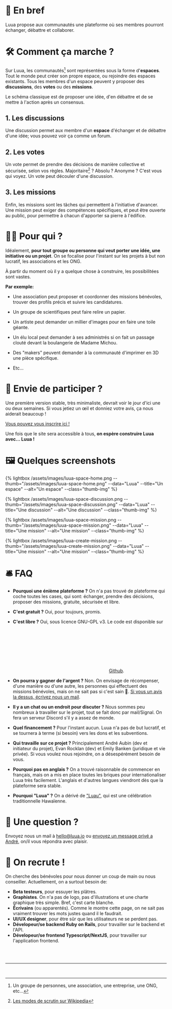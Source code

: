
# 💃 En bref

<div class="hero">
<p>Luua propose aux communautés une plateforme où ses membres pourront échanger, débattre et collaborer.</p>
</div>

<!-- Si vous êtes familiers avec le développement informatique, vous pouvez voir ça comme un "Github" pour le monde physique. -->

# 🛠 Comment ça marche ?

Sur Luua, les communautés[^1] sont représentées sous la forme d'**espaces**. Tout le monde peut créer son propre espace, ou rejoindre des espaces existants. Tous les membres d'un espace peuvent y proposer des **discussions**, des **votes** ou des **missions**.

Le schéma classique est de proposer une idée, d'en débattre et de se mettre à l'action après un consensus.

## 1. Les discussions
Une discussion permet aux membre d'un **espace** d'échanger et de débattre d'une idée; vous pouvez voir ça comme un forum.


## 2. Les votes
Un vote permet de prendre des décisions de manière collective et sécurisée, selon vos règles. Majoritaire[^2] ? Absolu ? Anonyme ? C'est vous qui voyez. Un vote peut découler d'une discussion.

## 3. Les missions
Enfin, les missions sont les tâches qui permettent à l'initiative d'avancer.
Une mission peut exiger des compétences spécifiques, et peut être ouverte au public, pour permettre à chacun d'apporter sa pierre à l'édifice.

# 🧙🏼‍ Pour qui ?

Idéalement, **pour tout groupe ou personne qui veut porter une idée, une initiative ou un projet**.
On se focalise pour l'instant sur les projets à but non lucratif, les associations et les ONG.

À partir du moment où il y a quelque chose à construire, les possibilitées sont vastes.

**Par exemple:**

- Une association peut proposer et coordonner des missions bénévoles, trouver des profils précis et suivre les candidatures.

- Un groupe de scientifiques peut faire relire un papier.

- Un artiste peut demander un millier d'images pour en faire une toile géante.

- Un élu local peut demander à ses administrés si on fait un passage clouté devant la boulangerie de Madame Michou.

- Des "makers" peuvent demander à la communauté d'imprimer en 3D une pièce spécifique.

- Etc...


# 👋 Envie de participer ?

Une première version stable, très minimaliste, devrait voir le jour d'ici une ou deux semaines. Si vous jetiez un œil et donniez votre avis, ça nous aiderait beaucoup !

[Vous pouvez vous inscrire ici !](https://forms.gle/baBm457sSXcpywn48)

Une fois que le site sera accessible à tous, **on espère construire Luua avec... Luua !**

# 🖼 Quelques screenshots


<div class="gallery">
{% lightbox /assets/images/luua-space-home.png --thumb="/assets/images/luua-space-home.png" --data="Luua" --title="Un espace" --alt="Un espace" --class="thumb-img" %}

{% lightbox /assets/images/luua-space-discussion.png --thumb="/assets/images/luua-space-discussion.png" --data="Luua" --title="Une discussion" --alt="Une discussion" --class="thumb-img" %}

{% lightbox /assets/images/luua-space-mission.png --thumb="/assets/images/luua-space-mission.png" --data="Luua" --title="Une mission" --alt="Une mission" --class="thumb-img" %}

{% lightbox /assets/images/luua-create-mission.png --thumb="/assets/images/luua-create-mission.png" --data="Luua" --title="Une mission" --alt="Une mission" --class="thumb-img" %}
</div>

# 🛎 FAQ

- **Pourquoi une énième plateforme ?**
On n'a pas trouvé de plateforme qui coche toutes les cases, qui sont: échanger, prendre des décisions, proposer des missions, gratuite, sécurisée et libre.

- **C'est gratuit ?**
Oui, pour toujours, promis.

- **C'est libre ?**
Oui, sous licence GNU-GPL v3. Le code est disponible sur <a href="https://github.com/{{ site.github_username }}"><svg class="svg-icon"><use xlink:href="{{ '/assets/minima-social-icons.svg#github' | relative_url }}"></use></svg><span class="username">Github</span></a>.

- **On pourra y gagner de l'argent ?**
Non. On envisage de récompenser, d'une manière ou d'une autre, les personnes qui effectuent des missions bénévoles, mais on ne sait pas si c'est sain 🤔. [Si vous un avis la dessus, écrivez nous un mail](mailto:hello@luua.io).

- **Il y a un chat ou un endroit pour discuter ?**
Nous sommes peu nombreux à travailler sur le projet, tout se fait donc par mail/Signal.
On fera un serveur Discord s'il y a assez de monde.

- **Quel financement ?**
Pour l'instant aucun. Luua n'a pas de but lucratif, et se tournera à terme (si besoin) vers les dons et les subventions.

- **Qui travaille sur ce projet ?**
Principalement André Aubin (dev et initiateur du projet), Evan Rocklan (dev) et Emily Banken (juridique et vie privée).
Si vous voulez nous rejoindre, on a désespérément besoin de vous.

- **Pourquoi pas en anglais ?**
On a trouvé raisonnable de commencer en français, mais on a mis en place toutes les briques pour internationaliser Luua très facilement. L'anglais et d'autres langues viendront dès que la plateforme sera stable.

- **Pourquoi "Luua" ?**
On a dérivé de ["Luau"](https://youtu.be/r3JAM1nuNAk?t=20), qui est une célébration traditionnelle Hawaïenne.

# 🤔 Une question ?

Envoyez nous un mail à [hello@luua.io](mailto:hello@luua.io) ou [envoyez un message privé a André](https://twitter.com/lambda_2), on/il vous répondra avec plaisir.

# 🎢 On recrute !

On cherche des bénévoles pour nous donner un coup de main ou nous conseiller.
Actuellement, on a surtout besoin de:

- **Beta testeurs**, pour essuyer les plâtres.
- **Graphistes**. On n'a pas de logo, pas d'illustrations et une charte graphique très simple. Bref, c'est carte blanche.
- **Écrivains** (ou apparentés). Comme le montre cette page, on ne sait pas vraiment trouver les mots justes quand il le faudrait.
- **UI/UX designer**, pour être sûr que les utilisateurs ne se perdent pas.
- **Dévelopeur/se backend Ruby on Rails**, pour travailler sur le backend et l'API.
- **Dévelopeur/se frontend Typescript/NextJS**, pour travailler sur l'application frontend.


<br/>
<br/>

--------

<br/>

[^1]: Un groupe de personnes, une association, une entreprise, une ONG, etc...
[^2]: [Les modes de scrutin sur Wikipedia](https://fr.wikipedia.org/wiki/Syst%C3%A8me_%C3%A9lectoral#Les_modes_de_scrutin_majoritaire)
